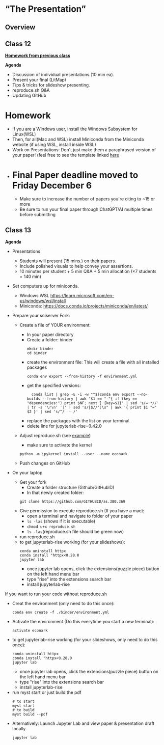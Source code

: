 # “The Presentation”

## Overview

## Class 12

**[Homework from previous class](https://github.com/llorracc/as.180.369/tree/main/materials/submission)**

**Agenda**
- Discussion of individual presentations (10 min ea).
- Present your final (LitMap)
- Tips & tricks for slideshow presenting.
- reproduce.sh Q&A
- Updating GitHub



# Homework
- If you are a Windows user, install the Windows Subsystem for Linux(WSL)
- Then, for all(Mac and WSL) install Miniconda from the Miniconda website (if using WSL, install inside WSL)
- Work on Presentations: Don't just make them a paraphrased version of your paper! (feel free to see the template linked [here](https://github.com/llorracc/as.180.369/blob/main/contrib/Beyond_the_Streetlight.ipynb)
- # Final Paper deadline moved to Friday December 6
  - Make sure to increase the number of papers you're citing to ~15 or more
  - Be sure to run your final paper through ChatGPT/AI multiple times before submitting

## Class 13

**Agenda**
- Presentations
    - Students will present (15 mins.) on their papers.
    - Include polished visuals to help convey your assertions.
    - 10 minutes per student + 5 min Q&A + 5 min allocation (×7 students = 140 min)

- Set computers up for miniconda.
    - Windows WSL https://learn.microsoft.com/en-us/windows/wsl/install 
    - Miniconda: https://docs.conda.io/projects/miniconda/en/latest/

- Prepare your sciserver Fork:
    - Create a file of YOUR environment:
        - In your paper directory
        - Create a folder: binder 
            ```
            mkdir binder
            cd binder
            ```
        - create the environment file: This will create a file with all installed packages
            ```
            conda env export --from-history -f environment.yml
            ```
        - get the specified versions:
          ```
            conda list | grep -E -i -w "^$(conda env export --no-builds --from-history | awk '$1 == "-"{ if (key == "dependencies:") print $NF; next } {key=$1}' | sed 's/=.*//' | tr -s '\r\n' '|' | sed 's/|$//')\s" | awk '{ print $1 "=" $2 }' | sed 's/^/  - /'
          ```
        - replace the packages with the list on your terminal.
        - delete line for jupyterlab-rise=0.42.0
    
    - Adjust reproduce.sh (see [example](../../contrib/AMonninger/Paper_Restructured/reproduce.sh))
        - make sure to activate the kernel
        ```
        python -m ipykernel install --user --name econark
        ```
    - Push changes on GitHub

- On your laptop
    - Get your fork
        - Create a folder structure (Github/GitHubID)
        - In that newly created folder:
        ```
        git clone https://github.com/GITHUBID/as.380.369
        ```
    - Give permission to execute reproduce.sh (If you have a mac):
        - open a terminal and navigate to folder of your paper
        - ```ls -las``` (shows if it is executable)
        - ```chmod u+x reproduce.sh ```
        - ```ls -las```(reproduce.sh file should be green now)
    - run reproduce.sh
    - to get jupyterlab-rise working (for your slideshows):
        ```
        conda uninstall httpx
        conda install "httpx<0.28.0
        jupyter lab
        ```
        - once jupyter lab opens, click the extensions(puzzle piece) button on the left hand menu bar
        - type "rise" into the extensions search bar
        - install jupyterlab-rise

If you want to run your code without reproduce.sh
- Creat the environment (only need to do this once):
  ```
  conda env create -f ./binder/environment.yml
  ```
- Activate the environment (Do this everytime you start a new terminal):
  ```
  activate econark
  ```
- to get jupyterlab-rise working (for your slideshows, only need to do this once):
  ```
  conda uninstall httpx
  conda install "httpx<0.28.0
  jupyter lab
  ```
  - once jupyter lab opens, click the extensions(puzzle piece) button on the left hand menu bar
  - type "rise" into the extensions search bar
  - install jupyterlab-rise
- run myst start or just build the pdf
  ```
  # to start
  myst start
  # to build
  myst build --pdf
  ```
- Alternatively: Launch Jupyter Lab and view paper & presentation draft locally.
  ```
  jupyter lab
  ```
